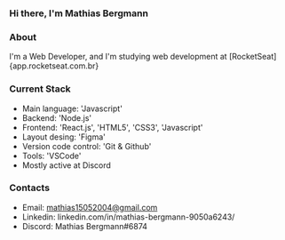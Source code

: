### Hi there, I'm Mathias Bergmann

### About
I'm a Web Developer, and I'm studying web development at [RocketSeat]{app.rocketseat.com.br}

### Current Stack
- Main language: 'Javascript'
- Backend: 'Node.js'
- Frontend: 'React.js', 'HTML5', 'CSS3', 'Javascript'
- Layout desing: 'Figma'
- Version code control: 'Git & Github'
- Tools: 'VSCode'
- Mostly active at Discord

### Contacts
- Email: mathias15052004@gmail.com
- Linkedin: linkedin.com/in/mathias-bergmann-9050a6243/
- Discord: Mathias Bergmann#6874
